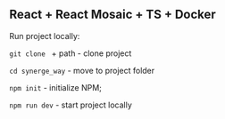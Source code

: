 ## React + React Mosaic + TS + Docker

Run project locally:

`git clone ` + path - clone project

`cd synerge_way` - move to project folder

`npm init` - initialize NPM;

`npm run dev` - start project locally

